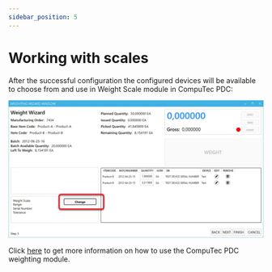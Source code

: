 ```yaml
---
sidebar_position: 5
---
```


# Working with scales

After the successful configuration the configured devices will be available to choose from and use in Weight Scale module in CompuTec PDC:

![Scales](./media/working-with-scales/scales.webp)

Click [here](../../user-guide/customization/optional-functions/weight-scale-module/weight-scale-module.md) to get more information on how to use the CompuTec PDC weighting module.
